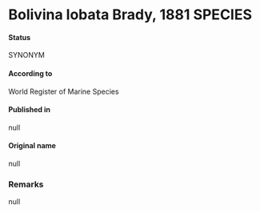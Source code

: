 Bolivina lobata Brady, 1881 SPECIES
=======

#### Status
SYNONYM

#### According to
World Register of Marine Species

#### Published in
null

#### Original name
null

### Remarks
null